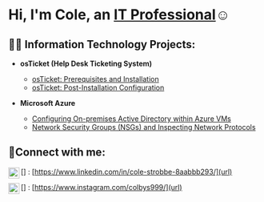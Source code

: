 <h1>Hi, I'm Cole, an <a href="https://www.linkedin.com/in/cole-strobbe-8aabbb293/">IT Professional</a>☺</h1>

<h2>👨‍💻 Information Technology Projects:</h2>

- <b>osTicket (Help Desk Ticketing System)</b>
  - [osTicket: Prerequisites and Installation](https://github.com/ColeS16/osticket-prereqs)
  - [osTicket: Post-Installation Configuration](https://github.com/ColeS16/post-install-config)

- <b>Microsoft Azure</b>
  - [Configuring On-premises Active Directory within Azure VMs](https://github.com/ColeS16/azure-active-directory)
  - [Network Security Groups (NSGs) and Inspecting Network Protocols](https://github.com/joshmadakorcc/azure-network-protocols)

<h2>🤳Connect with me:</h2>

[<img align="left" alt="Josh | LinkedIn" width="22px" src="https://cdn.jsdelivr.net/npm/simple-icons@v3/icons/linkedin.svg" />] : [https://www.linkedin.com/in/cole-strobbe-8aabbb293/](url)

[<img align="left" alt="Josh | Instagram" width="22px" src="https://cdn.jsdelivr.net/npm/simple-icons@v3/icons/instagram.svg" />] : [https://www.instagram.com/colbys999/](url)



